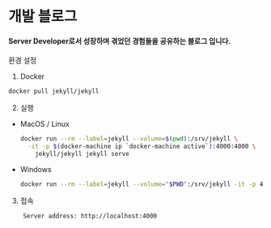 # 개발 블로그

#### Server Developer로서 성장하며 겪었던 경험들을 공유하는 블로그 입니다.


환경 설정
1. Docker
```bash
docker pull jekyll/jekyll
```


2. 실행
- MacOS / Linux
  ```bash
  docker run --rm --label=jekyll --volume=$(pwd):/srv/jekyll \
    -it -p $(docker-machine ip `docker-machine active`):4000:4000 \
      jekyll/jekyll jekyll serve
  ```
- Windows
  ```bash
  docker run --rm --label=jekyll --volume="$PWD":/srv/jekyll -it -p 4000:4000 jekyll/jekyll jekyll serve
  ```
  
  
3. 접속
```
    Server address: http://localhost:4000
```

